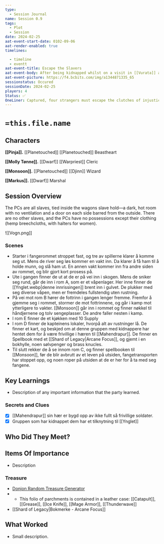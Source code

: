 ```yaml
---
type:
  - Session Journal
name: Session 0.9
tags:
  - Plot
  - Session
date: 2024-02-25
aat-event-start-date: 0102-09-06
aat-render-enabled: true
timelines:

  - timeline
  - eventt
aat-event-title: Escape the Slavers
aat-event-body: After being kidnapped whilst on a visit in [[Vurata]] and taken into the jungle, a group of adventurers try to escape their captors.
aat-event-picture: https://f4.bcbits.com/img/a1344871335_65
sessionstatus: Occured
sessionDate: 2024-02-25
players: 4
Status: ✅
OneLiner: Captured, four strangers must escape the clutches of injustice.
---
```

# `=this.file.name`
## Characters

**[[Pinja]].** [[Planetouched]] [[Planetouched]] Beastheart

**[[Molly Tønne]].** [[Dwarf]] [[Warpriest]] Cleric

**[[Monsoon]].** [[Planetouched]] [[Djinn]] Wizard 

**[[Markus]].** [[Dwarf]] Marshal

## Session Overview

The PCs are all slaves, tied inside the wagons slave hold—a dark, hot room with no ventilation and a door on each side barred from the outside. There are no other slaves, and the PCs have no possessions except their clothing (hemp breechcloths, with halters for women).

![[Vogn.png]]

### Scenes

- Starter i fangerommet stroppet fast, og tre av spillerne klarer å komme seg ut. Mens de river seg løs kommer en vakt inn. Da klarer å få ham til å holde munn, og slå ham ut. En annen vakt kommer inn fra andre siden av rommet, og blir gjort kort prosess på.
- Ute i gangen finner de ut at de er på vei inn i skogen. Mens de sniker seg rund, går de inn i rom A, som er et våpenlager. Her inne finner de [[Ynglet.webp|denne innrissingen]] brent inn i gulvet. De plukker med seg diverse våpen, men er fremdeles fullstendig uten rustning.
- På vei mot rom B hører de fottrinn i gangen lenger fremme. Fremfor å gjemme seg i rommet, stormer de mot fottrinnene, og går i kamp mot ytterligere to vakter. [[Monsoon]] går inn i rommet og finner nøkkel til håndjernene og tolv sengeplasser. De andre faller nesten i kamp.
- I rom E finner de et kjøkken med 10 Supply
- I rom D finner de kapteinens lokaler, hvorpå alt av rustninger lå. De finner et kart, og beskjed om at denne gruppen med kidnappere har hentet dem for å være frivillige i hæren til [[Mahendrapur]]. De finner en Spellbook med et [[Shard of Legacy|Arcane Focus]], og gjemt i en bokhylle, noen sølvpenger og brass knucles.
- Til slutt rekker de å se innom rom C, og finner spellbooken til [[Monsoon]], før de blir avbrutt av et leven på utsiden, fangetransporten har stoppet opp, og noen roper på utsiden at de er her for å ta med seg fangene.

## Key Learnings

- Description of any important information that the party learned.

### Secrets and Clues

- [x]  [[Mahendrapur]] sin hær er bygd opp av ikke fullt så frivillige soldater.
- [x]  Gruppen som har kidnappet dem har et tilknytning til [[Ynglet]]

## Who Did They Meet?


## Items Of Importance

- Description

### Treasure
* [Donjon Random Treasure Generator](https://donjon.bin.sh/5e/random/#type=treasure;treasure-cr=4;treasure-loot_type=treasure_hoard)
* - This folio of parchments is contained in a leather case: [[Catapult]], [[Grease]], [[Ice Knife]], [[Mage Armor]], [[Thunderwave]]
* [[Shard of Legacy|Bokmerke - Arcane Focus]]

## What Worked

- Small description.